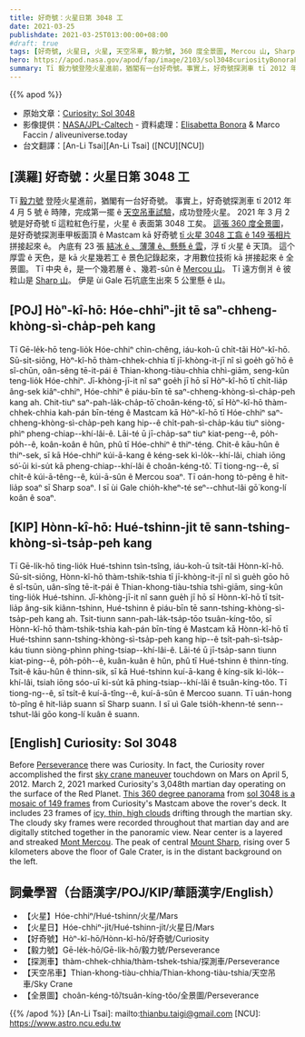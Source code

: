 ```yaml
---
title: 好奇號：火星日第 3048 工
date: 2021-03-25
publishdate: 2021-03-25T013:00:00+08:00
#draft: true
tags: [好奇號, 火星日, 火星, 天空吊車, 毅力號, 360 度全景圖, Mercou 山, Sharp 山, Gale 石坑]
hero: https://apod.nasa.gov/apod/fap/image/2103/sol3048curiosityBonoraFaccin.jpg
summary: Tī 毅力號登陸火星進前，猶閣有一台好奇號。事實上，好奇號探測車 tī 2012 年 4 月 5 號 ê 時陣，第一擺用天空吊車成功登陸火星。2021 年 3 月 2 號是好奇號 tī 這粒紅色行星，火星 ê 表面第 3048 工矣。
---
```


{{% apod %}}

- 原始文章：[Curiosity: Sol 3048](https://apod.nasa.gov/apod/ap210325.html)
- 影像提供：[NASA/JPL-Caltech][NASA/JPL-Caltech] - 資料處理：[Elisabetta Bonora][Elisabetta Bonora] & Marco Faccin / aliveuniverse.today
- 台文翻譯：[An-Li Tsai][An-Li Tsai] ([NCU][NCU])

## [漢羅] 好奇號：火星日第 3048 工

Tī [毅力號][Perseverance] 登陸火星進前，猶閣有一台好奇號。
事實上，好奇號探測車 tī 2012 年 4 月 5 號 ê 時陣，完成第一擺 ê [天空吊車試驗][sky crane maneuver]，成功登陸火星。
2021 年 3 月 2 號是好奇號 tī 這粒紅色行星，火星 ê 表面第 3048 工矣。
[這張 360 度全景圖][This 360 degree panorama]，是好奇號探測車甲板面頂 ê Mastcam kā 好奇號 [tī 火星 3048 工翕 ê 149 張相片][sol 3048 is a mosaic of 149 frames] 拼接起來 ê。
內底有 23 張 [結冰 ê 、薄薄 ê、懸懸 ê 雲][icy, thin, high clouds]，浮 tī 火星 ê 天頂。
這个厚雲 ê 天色，是 kā 火星幾若工 ê 景色記錄起來，才用數位技術 kā 拼接起來 ê 全景圖。
Tī 中央 ê，是一个幾若層 ê 、幾若-sûn ê [Mercou 山][Mont Mercou]。
Tī 遠方倒爿 ê 彼粒山是 [Sharp 山][Mount Sharp]。
伊是 ùi Gale 石坑底生出來 5 公里懸 ê 山。

## [POJ] Hòⁿ-kî-hō: Hóe-chhiⁿ-ji̍t tē saⁿ-chheng-khòng-sì-cha̍p-peh kang

Tī Gē-le̍k-hō teng-lio̍k Hóe-chhiⁿ chìn-chêng, iáu-koh-ū chi̍t-tâi Hòⁿ-kî-hō.
Sū-si̍t-siōng, Hòⁿ-kî-hō thàm-chhek-chhia tī jī-khòng-it-jī nî sì goe̍h gō͘ hō ê sî-chūn, oân-sêng tē-it-pái ê Thian-khong-tiàu-chhia chhì-giām, seng-kûn teng-lio̍k Hóe-chhiⁿ.
Jī-khòng-jī-it nî saⁿ goe̍h jī hō sī Hòⁿ-kî-hō tī chi̍t-lia̍p âng-sek kiâⁿ-chhiⁿ, Hóe-chhiⁿ ê piáu-bīn tē saⁿ-chheng-khòng-sì-cha̍p-peh kang ah.
Chit-tiuⁿ saⁿ-pah-la̍k-cha̍p-tō͘ choân-kéng-tô͘, sī Hòⁿ-kî-hō thàm-chhek-chhia kah-pán bīn-téng ê Mastcam kā Hòⁿ-kî-hō tī Hóe-chhiⁿ saⁿ-chheng-khòng-sì-cha̍p-peh kang hip--ê chi̍t-pah-sì-cha̍p-káu tiuⁿ siòng-phìⁿ pheng-chiap--khí-lâi-ê.
Lāi-té ū jī-cha̍p-saⁿ tiuⁿ kiat-peng--ê, po̍h-po̍h--ê, koân-koân ê hûn, phû tī Hóe-chhiⁿ ê thiⁿ-téng.
Chit-ê kāu-hûn ê thiⁿ-sek, sī kā Hóe-chhiⁿ kúi-ā-kang ê kéng-sek kì-lo̍k--khí-lâi, chiah iōng só͘-ūi ki-su̍t kā pheng-chiap--khí-lâi ê choân-kéng-tô͘.
Tī tiong-ng--ê, sī chi̍t-ê kúi-ā-têng--ê, kúi-ā-sûn ê Mercou soaⁿ.
Tī oán-hong tò-pêng ê hit-lia̍p soaⁿ sī Sharp soaⁿ.
I sī ùi Gale chio̍h-kheⁿ-té seⁿ--chhut-lâi gō͘ kong-lí koân ê soaⁿ.

## [KIP] Hònn-kî-hō: Hué-tshinn-ji̍t tē sann-tshing-khòng-sì-tsa̍p-peh kang

Tī Gē-li̍k-hō ting-lio̍k Hué-tshinn tsìn-tsîng, iáu-koh-ū tsi̍t-tâi Hònn-kî-hō.
Sū-si̍t-siōng, Hònn-kî-hō thàm-tshik-tshia tī jī-khòng-it-jī nî sì gue̍h gōo hō ê sî-tsūn, uân-sîng tē-it-pái ê Thian-khong-tiàu-tshia tshì-giām, sing-kûn ting-lio̍k Hué-tshinn.
Jī-khòng-jī-it nî sann gue̍h jī hō sī Hònn-kî-hō tī tsi̍t-lia̍p âng-sik kiânn-tshinn, Hué-tshinn ê piáu-bīn tē sann-tshing-khòng-sì-tsa̍p-peh kang ah.
Tsit-tiunn sann-pah-la̍k-tsa̍p-tōo tsuân-kíng-tôo, sī Hònn-kî-hō thàm-tshik-tshia kah-pán bīn-tíng ê Mastcam kā Hònn-kî-hō tī Hué-tshinn sann-tshing-khòng-sì-tsa̍p-peh kang hip--ê tsi̍t-pah-sì-tsa̍p-káu tiunn siòng-phìnn phing-tsiap--khí-lâi-ê.
Lāi-té ū jī-tsa̍p-sann tiunn kiat-ping--ê, po̍h-po̍h--ê, kuân-kuân ê hûn, phû tī Hué-tshinn ê thinn-tíng.
Tsit-ê kāu-hûn ê thinn-sik, sī kā Hué-tshinn kuí-ā-kang ê kíng-sik kì-lo̍k--khí-lâi, tsiah iōng sóo-uī ki-su̍t kā phing-tsiap--khí-lâi ê tsuân-kíng-tôo.
Tī tiong-ng--ê, sī tsi̍t-ê kuí-ā-tîng--ê, kuí-ā-sûn ê Mercoo suann.
Tī uán-hong tò-pîng ê hit-lia̍p suann sī Sharp suann.
I sī uì Gale tsio̍h-khenn-té senn--tshut-lâi gōo kong-lí kuân ê suann.

## [English] Curiosity: Sol 3048

Before [Perseverance][Perseverance] there was Curiosity. In fact, the Curiosity rover accomplished the first [sky crane maneuver][sky crane maneuver] touchdown on Mars on April 5, 2012. March 2, 2021 marked Curiosity's 3,048th martian day operating on the surface of the Red Planet. [This 360 degree panorama][This 360 degree panorama] from [sol 3048 is a mosaic of 149 frames][sol 3048 is a mosaic of 149 frames] from Curiosity's Mastcam above the rover's deck. It includes 23 frames of [icy, thin, high clouds][icy, thin, high clouds] drifting through the martian sky. The cloudy sky frames were recorded throughout that martian day and are digitally stitched together in the panoramic view. Near center is a layered and streaked [Mont Mercou][Mont Mercou]. The peak of central [Mount Sharp][Mount Sharp], rising over 5 kilometers above the floor of Gale Crater, is in the distant background on the left.

## 詞彙學習（台語漢字/POJ/KIP/華語漢字/English）

- 【火星】Hóe-chhiⁿ/Hué-tshinn/火星/Mars
- 【火星日】Hóe-chhiⁿ-ji̍t/Hué-tshinn-ji̍t/火星日/Mars
- 【好奇號】Hòⁿ-kî-hō/Hònn-kî-hō/好奇號/Curiosity
- 【毅力號】Gē-le̍k-hō/Gē-li̍k-hō/毅力號/Perseverance
- 【探測車】thàm-chhek-chhia/thàm-tshek-tshia/探測車/Perseverance
- 【天空吊車】Thian-khong-tiàu-chhia/Thian-khong-tiàu-tshia/天空吊車/Sky Crane
- 【全景圖】choân-kéng-tô͘/tsuân-kíng-tôo/全景圖/Perseverance


{{% /apod %}}
[An-Li Tsai]: mailto:thianbu.taigi@gmail.com
[NCU]: https://www.astro.ncu.edu.tw


[NASA/JPL-Caltech]: https://www.jpl.nasa.gov/missions/mars-science-laboratory-curiosity-rover-msl
[Elisabetta Bonora]: https://twitter.com/EliBonora

[Perseverance]: https://apod.nasa.gov/apod/fap/ap210226.html
[sky crane maneuver]: https://www.nasa.gov/mission_pages/msl/multimedia/gallery/pia14839.html
[This 360 degree panorama]: https://www.flickr.com/photos/lunexit/51049546816/
[sol 3048 is a mosaic of 149 frames]: https://mars.nasa.gov/msl/multimedia/raw-images/?order=sol+desc%2Cinstrument_sort+asc%2Csample_type_sort+asc%2C+date_taken+desc&per_page=50&page=0&mission=msl&begin_sol=3048&end_sol=3048
[icy, thin, high clouds]: https://earthsky.org/space/how-meteors-create-mars-clouds
[Mont Mercou]: https://mars.nasa.gov/msl/mission-updates/8893/sols-3062-3063-adjusting-the-lighting-on-mont-mercou/
[Mount Sharp]: https://apod.nasa.gov/apod/fap/ap130427.html
